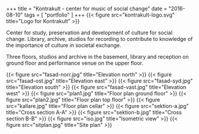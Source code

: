 +++
title = "Kontrakult - center for music of social change"
date = "2016-08-10"
tags = [ "portfolio" ]
+++
{{< figure src="kontrakult-logo.svg" title="Logo for Kontrakult" >}}

Center for study, preservation and development of culture for social change. Library, archive, studios for recording to contribute to knowledge of the importance of culture in societal exchange.

Three floors, studios and archive in the basement, library and reception on ground floor and performance venue on the upper floor.

{{< figure src="fasad-norr.jpg" title="Elevation north" >}}
{{< figure src="fasad-ost.jpg" title="Elevation east" >}}
{{< figure src="fasad-syd.jpg" title="Elevation south" >}}
{{< figure src="fasad-vast.jpg" title="Elevation west" >}}
{{< figure src="plan1.jpg" title="Floor plan ground floor" >}}
{{< figure src="plan2.jpg" title="Floor plan top floor" >}}
{{< figure src="kallare.jpg" title="Floor plan cellar" >}}
{{< figure src="sektion-a.jpg" title="Cross section A-A" >}}
{{< figure src="sektion-b.jpg" title="Cross section B-B" >}}
{{< figure src="iso.jpg" title="Isometric view" >}}
{{< figure src="sitplan.jpg" title="Site plan" >}}
